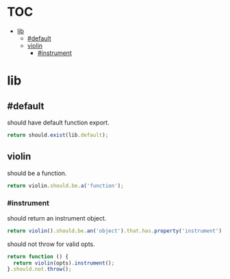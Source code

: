 # TOC
   - [lib](#lib)
     - [#default](#lib-default)
     - [violin](#lib-violin)
       - [#instrument](#lib-violin-instrument)
<a name=""></a>
 
<a name="lib"></a>
# lib
<a name="lib-default"></a>
## #default
should have default function export.

```js
return should.exist(lib.default);
```

<a name="lib-violin"></a>
## violin
should be a function.

```js
return violin.should.be.a('function');
```

<a name="lib-violin-instrument"></a>
### #instrument
should return an instrument object.

```js
return violin().should.be.an('object').that.has.property('instrument');
```

should not throw for valid opts.

```js
return function () {
  return violin(opts).instrument();
}.should.not.throw();
```

